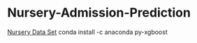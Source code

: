 # Nursery-Admission-Prediction

[Nursery Data Set]( https://archive.ics.uci.edu/ml/datasets/nursery )
conda install -c anaconda py-xgboost 
